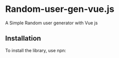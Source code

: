 # Random-user-gen-vue.js
A Simple Random user generator with Vue js

## Installation

To install the library, use npn: 
